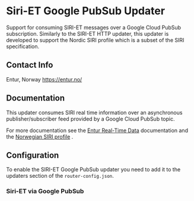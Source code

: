 # Siri-ET Google PubSub Updater

Support for consuming SIRI-ET messages over a Google Cloud PubSub subscription.
Similarly to the SIRI-ET HTTP updater, this updater is developed to support the Nordic SIRI profile
which is a subset of the SIRI specification.

## Contact Info
Entur, Norway
https://entur.no/

## Documentation

This updater consumes SIRI real time information over an asynchronous publisher/subscriber feed
provided by a Google Cloud PubSub topic.

For more documentation see
the [Entur Real-Time Data](https://developer.entur.org/pages-real-time-intro) documentation and
the [Norwegian SIRI profile](https://enturas.atlassian.net/wiki/spaces/PUBLIC/pages/637370420/Norwegian+SIRI+profile)
.

## Configuration

To enable the SIRI-ET Google PubSub updater you need to add it to the updaters section
of the `router-config.json`.

### Siri-ET via Google PubSub

<!-- INSERT: siri-et-google-pubsub-updater -->

